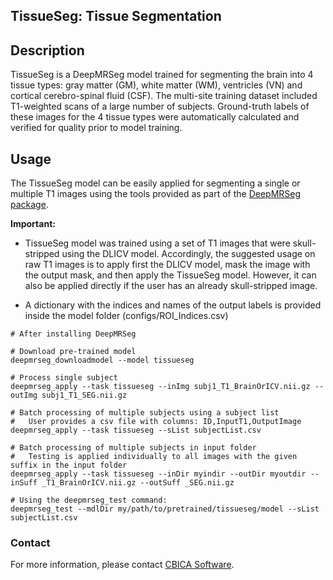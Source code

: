 ## TissueSeg: Tissue Segmentation

## Description

TissueSeg is a DeepMRSeg model trained for segmenting the brain into 4 tissue types: gray matter (GM), white matter (WM), ventricles (VN) and cortical cerebro-spinal fluid (CSF). The multi-site training dataset included T1-weighted scans of a large number of subjects. Ground-truth labels of these images for the 4 tissue types were automatically calculated and verified for quality prior to model training.

## Usage

The TissueSeg model can be easily applied for segmenting a single or multiple T1 images using the tools provided as part of the [DeepMRSeg package](https://github.com/CBICA/DeepMRSeg). 

__Important:__ 

- TissueSeg model was trained using a set of T1 images that were skull-stripped using the DLICV model. Accordingly, the suggested usage on raw T1 images is to apply first the DLICV model, mask the image with the output mask, and then apply the TissueSeg model. However, it can also be applied directly if the user has an already skull-stripped image.

- A dictionary with the indices and names of the output labels is provided inside the model folder (configs/ROI_Indices.csv)

```
# After installing DeepMRSeg

# Download pre-trained model
deepmrseg_downloadmodel --model tissueseg

# Process single subject
deepmrseg_apply --task tissueseg --inImg subj1_T1_BrainOrICV.nii.gz --outImg subj1_T1_SEG.nii.gz

# Batch processing of multiple subjects using a subject list
#   User provides a csv file with columns: ID,InputT1,OutputImage
deepmrseg_apply --task tissueseg --sList subjectList.csv

# Batch processing of multiple subjects in input folder 
#   Testing is applied individually to all images with the given suffix in the input folder
deepmrseg_apply --task tissueseg --inDir myindir --outDir myoutdir --inSuff _T1_BrainOrICV.nii.gz --outSuff _SEG.nii.gz

# Using the deepmrseg_test command:
deepmrseg_test --mdlDir my/path/to/pretrained/tissueseg/model --sList subjectList.csv
```

### Contact
For more information, please contact <a href="mailto:software@cbica.upenn.edu">CBICA Software</a>.
